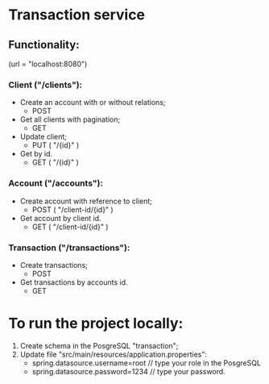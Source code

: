 # Transaction service


## Functionality:
(url = "localhost:8080")
### Client ("/clients"):
* Create an account with or without relations;
  * POST
* Get all clients with pagination;
  * GET
* Update client;
  * PUT ( "/{id}" )
* Get by id.
  * GET ( "/{id}" )

### Account ("/accounts"):
* Create account with reference to client;
  * POST ( "/client-id/{id}" )
* Get account by client id.
  * GET ( "/client-id/{id}" )
   
### Transaction ("/transactions"):
* Create transactions;
  * POST
* Get transactions by accounts id.
  * GET

# To run the project locally:
1. Create schema in the PosgreSQL "transaction";
2. Update file "src/main/resources/application.properties":
   * spring.datasource.username=root  // type your role in the PosgreSQL
   * spring.datasource.password=1234  // type your password.
